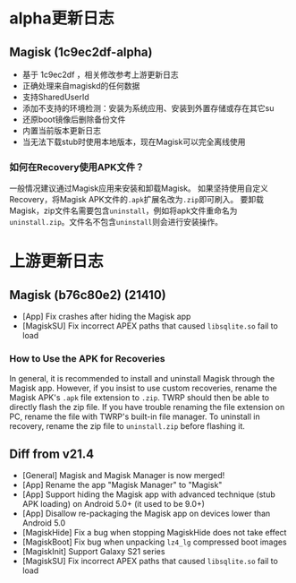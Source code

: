 # alpha更新日志

## Magisk (1c9ec2df-alpha)
- 基于 1c9ec2df ，相关修改参考上游更新日志
- 正确处理来自magiskd的任何数据
- 支持SharedUserId
- 添加不支持的环境检测：安装为系统应用、安装到外置存储或存在其它su
- 还原boot镜像后删除备份文件
- 内置当前版本更新日志
- 当无法下载stub时使用本地版本，现在Magisk可以完全离线使用

### 如何在Recovery使用APK文件？
一般情况建议通过Magisk应用来安装和卸载Magisk。
如果坚持使用自定义Recovery，将Magisk APK文件的`.apk`扩展名改为`.zip`即可刷入。
要卸载Magisk，zip文件名需要包含`uninstall`，例如将apk文件重命名为`uninstall.zip`。文件名不包含`uninstall`则会进行安装操作。

# 上游更新日志

## Magisk (b76c80e2) (21410)

- [App] Fix crashes after hiding the Magisk app
- [MagiskSU] Fix incorrect APEX paths that caused `libsqlite.so` fail to load

### How to Use the APK for Recoveries

In general, it is recommended to install and uninstall Magisk through the Magisk app.
However, if you insist to use custom recoveries, rename the Magisk APK's `.apk` file extension to `.zip`.
TWRP should then be able to directly flash the zip file.
If you have trouble renaming the file extension on PC, rename the file with TWRP's built-in file manager.
To uninstall in recovery, rename the zip file to `uninstall.zip` before flashing it.

## Diff from v21.4

- [General] Magisk and Magisk Manager is now merged!
- [App] Rename the app "Magisk Manager" to "Magisk"
- [App] Support hiding the Magisk app with advanced technique (stub APK loading) on Android 5.0+ (it used to be 9.0+)
- [App] Disallow re-packaging the Magisk app on devices lower than Android 5.0
- [MagiskHide] Fix a bug when stopping MagiskHide does not take effect
- [MagiskBoot] Fix bug when unpacking `lz4_lg` compressed boot images
- [MagiskInit] Support Galaxy S21 series
- [MagiskSU] Fix incorrect APEX paths that caused `libsqlite.so` fail to load
